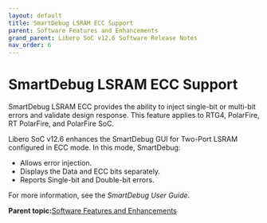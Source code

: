 ```yaml
---
layout: default
title: SmartDebug LSRAM ECC Support
parent: Software Features and Enhancements
grand_parent: Libero SoC v12.6 Software Release Notes
nav_order: 6
---
```



# SmartDebug LSRAM ECC Support

SmartDebug LSRAM ECC provides the ability to inject single-bit or multi-bit errors and validate design response. This feature applies to RTG4, PolarFire, RT PolarFire, and PolarFire SoC.

Libero SoC v12.6 enhances the SmartDebug GUI for Two-Port LSRAM configured in ECC mode. In this mode, SmartDebug:

-   Allows error injection.
-   Displays the Data and ECC bits separately.
-   Reports Single-bit and Double-bit errors.

For more information, see the *SmartDebug User Guide*.

**Parent topic:**[Software Features and Enhancements](GUID-0C8F8AEA-9445-4B14-83EE-0D7D82E81DB5.md)

